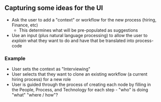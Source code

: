 ## Capturing some ideas for the UI

- Ask the user to add a "context" or workflow for the new process (hiring, Finance, etc)
  - This determines what will be pre-populated as suggestions
- Use an input (plus natural language processing) to allow the user to *explain*
what they want to do and have that be translated into process-code

### Example

- User sets the context as "Interviewing"
- User selects that they want to clone an existing workflow (a current hiring process)
for a new role
- User is guided through the process of creating each node by filling in the People, Process, and
Technology for each step - "who" is doing "what" "where / how"?
